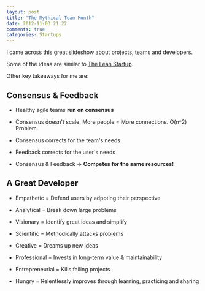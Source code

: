 ```yaml
---
layout: post
title: "The Mythical Team-Month"
date: 2012-11-03 21:22
comments: true
categories: Startups
---
```


I came across this great slideshow about projects, teams and developers.

<script async class="speakerdeck-embed" data-id="4f5ba2cfe593e10022020dbb" data-ratio="1.3333333333333333" src="//speakerdeck.com/assets/embed.js"></script>

Some of the ideas are similar to [The Lean Startup](/2012/10/11/the-lean-startup/).

Other key takeaways for me are:

<!-- more -->

## Consensus & Feedback ##

- Healthy agile teams **run on consensus**

- Consensus doesn't scale. More people = More connections. O(n^2) Problem.

- Consensus corrects for the team's needs

- Feedback corrects for the user's needs

- Consensus & Feedback => **Competes for the same resources!**


## A Great Developer ##

- Empathetic = Defend users by adpoting their perspective

- Analytical = Break down large problems

- Visionary = Identify great ideas and simplify

- Scientific = Methodically attacks problems

- Creative = Dreams up new ideas

- Professional = Invests in long-term value & maintainability

- Entrepreneurial = Kills failing projects

- Hungry = Relentlessly improves through learning, practicing and sharing
